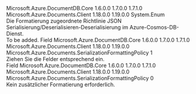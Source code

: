 <Type Name="SerializationFormattingPolicy" FullName="Microsoft.Azure.Documents.SerializationFormattingPolicy">
  <TypeSignature Language="C#" Value="public enum SerializationFormattingPolicy" />
  <TypeSignature Language="ILAsm" Value=".class public auto ansi sealed SerializationFormattingPolicy extends System.Enum" />
  <TypeSignature Language="DocId" Value="T:Microsoft.Azure.Documents.SerializationFormattingPolicy" />
  <TypeSignature Language="VB.NET" Value="Public Enum SerializationFormattingPolicy" />
  <TypeSignature Language="F#" Value="type SerializationFormattingPolicy = " />
  <AssemblyInfo>
    <AssemblyName>Microsoft.Azure.DocumentDB.Core</AssemblyName>
    <AssemblyVersion>1.6.0.0</AssemblyVersion>
    <AssemblyVersion>1.7.0.0</AssemblyVersion>
    <AssemblyVersion>1.7.1.0</AssemblyVersion>
  </AssemblyInfo>
  <AssemblyInfo>
    <AssemblyName>Microsoft.Azure.Documents.Client</AssemblyName>
    <AssemblyVersion>1.18.0.0</AssemblyVersion>
    <AssemblyVersion>1.19.0.0</AssemblyVersion>
  </AssemblyInfo>
  <Base>
    <BaseTypeName>System.Enum</BaseTypeName>
  </Base>
  <Docs>
    <summary>
            Die Formatierung zugeordnete Richtlinie JSON Serialisierung/Deserialisieren-Deserialisierung im Azure-Cosmos-DB-Dienst.
            </summary>
    <remarks>To be added.</remarks>
  </Docs>
  <Members>
    <Member MemberName="Indented">
      <MemberSignature Language="C#" Value="Indented" />
      <MemberSignature Language="ILAsm" Value=".field public static literal valuetype Microsoft.Azure.Documents.SerializationFormattingPolicy Indented = int32(1)" />
      <MemberSignature Language="DocId" Value="F:Microsoft.Azure.Documents.SerializationFormattingPolicy.Indented" />
      <MemberSignature Language="VB.NET" Value="Indented" />
      <MemberSignature Language="F#" Value="Indented = 1" Usage="Microsoft.Azure.Documents.SerializationFormattingPolicy.Indented" />
      <MemberType>Field</MemberType>
      <AssemblyInfo>
        <AssemblyName>Microsoft.Azure.DocumentDB.Core</AssemblyName>
        <AssemblyVersion>1.6.0.0</AssemblyVersion>
        <AssemblyVersion>1.7.0.0</AssemblyVersion>
        <AssemblyVersion>1.7.1.0</AssemblyVersion>
      </AssemblyInfo>
      <AssemblyInfo>
        <AssemblyName>Microsoft.Azure.Documents.Client</AssemblyName>
        <AssemblyVersion>1.18.0.0</AssemblyVersion>
        <AssemblyVersion>1.19.0.0</AssemblyVersion>
      </AssemblyInfo>
      <ReturnValue>
        <ReturnType>Microsoft.Azure.Documents.SerializationFormattingPolicy</ReturnType>
      </ReturnValue>
      <MemberValue>1</MemberValue>
      <Docs>
        <summary>
            Ziehen Sie die Felder entsprechend ein.
            </summary>
      </Docs>
    </Member>
    <Member MemberName="None">
      <MemberSignature Language="C#" Value="None" />
      <MemberSignature Language="ILAsm" Value=".field public static literal valuetype Microsoft.Azure.Documents.SerializationFormattingPolicy None = int32(0)" />
      <MemberSignature Language="DocId" Value="F:Microsoft.Azure.Documents.SerializationFormattingPolicy.None" />
      <MemberSignature Language="VB.NET" Value="None" />
      <MemberSignature Language="F#" Value="None = 0" Usage="Microsoft.Azure.Documents.SerializationFormattingPolicy.None" />
      <MemberType>Field</MemberType>
      <AssemblyInfo>
        <AssemblyName>Microsoft.Azure.DocumentDB.Core</AssemblyName>
        <AssemblyVersion>1.6.0.0</AssemblyVersion>
        <AssemblyVersion>1.7.0.0</AssemblyVersion>
        <AssemblyVersion>1.7.1.0</AssemblyVersion>
      </AssemblyInfo>
      <AssemblyInfo>
        <AssemblyName>Microsoft.Azure.Documents.Client</AssemblyName>
        <AssemblyVersion>1.18.0.0</AssemblyVersion>
        <AssemblyVersion>1.19.0.0</AssemblyVersion>
      </AssemblyInfo>
      <ReturnValue>
        <ReturnType>Microsoft.Azure.Documents.SerializationFormattingPolicy</ReturnType>
      </ReturnValue>
      <MemberValue>0</MemberValue>
      <Docs>
        <summary> 
            Kein zusätzlicher Formatierung erforderlich.
            </summary>
      </Docs>
    </Member>
  </Members>
</Type>